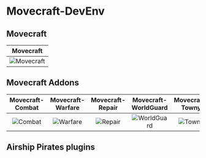 # Movecraft-DevEnv


## Movecraft
| Movecraft |
| :---: |
| ![Movecraft](https://github.com/APDevTeam/Movecraft/actions/workflows/maven.yml/badge.svg) |

## Movecraft Addons
| Movecraft-Combat | Movecraft-Warfare | Movecraft-Repair | Movecraft-WorldGuard | Movecraft-Towny | Movecraft-Cannons |
| :---: | :---: | :---: | :---: | :---: | :---: |
| ![Combat](https://github.com/TylerS1066/Movecraft-Combat/actions/workflows/maven.yml/badge.svg) | ![Warfare](https://github.com/APDevTeam/Movecraft-Warfare/actions/workflows/maven.yml/badge.svg) | ![Repair](https://github.com/APDevTeam/Movecraft-Repair/actions/workflows/maven.yml/badge.svg) | ![WorldGuard](https://github.com/APDevTeam/Movecraft-WorldGuard/actions/workflows/maven.yml/badge.svg) | ![Towny](https://github.com/TylerS1066/Movecraft-Towny/actions/workflows/maven.yml/badge.svg) | ![Cannons](https://github.com/TylerS1066/Movecraft-Cannons/actions/workflows/maven.yml/badge.svg) |

## Airship Pirates plugins
